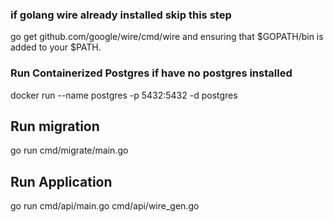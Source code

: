 ### if golang wire already installed skip this step
go get github.com/google/wire/cmd/wire
and ensuring that $GOPATH/bin is added to your $PATH.

### Run Containerized Postgres if have no postgres installed
docker run --name postgres -p 5432:5432 -d postgres

## Run migration 
go run cmd/migrate/main.go

## Run Application 
go run cmd/api/main.go cmd/api/wire_gen.go
